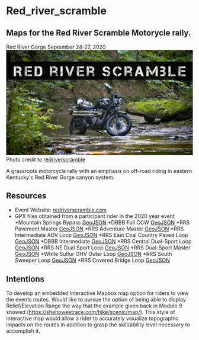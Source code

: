 # Red_river_scramble
## Maps for the Red River Scramble Motorycle rally.

Red River Gorge September 24-27, 2020
![Banner image for event](Graphics/banner.jpg)
Photo credit to [redriverscramble](https://redriverscramble.com)

A grassroots motorcycle rally with an emphasis on off-road riding in eastern Kentucky's Red River Gorge canyon system.

## Resources
* Event Website: [redriverscramble.com](https://redriverscramble.com)
* GPX files obtained from a participant rider in the 2020 year event
*Mountain Springs Bypass [GeoJSON](xxx.geojson)
*DBBB Full CCW [GeoJSON](xxx.geojson)
*RRS Pavement Master [GeoJSON](xxx.geojson)
*RRS Adventure Master [GeoJSON](xxx.geojson)
*RRS Intermediate ADV Loop [GeoJSON](xxx.geojson)
*RRS East Coal Country Paved Loop [GeoJSON](xxx.geojson)
*DBBB Intermediate [GeoJSON](xxx.geojson)
*RRS Central Dual-Sport Loop [GeoJSON](xxx.geojson)
*RRS NE Dual Sport Loop [GeoJSON](xxx.geojson)
*RRS Dual-Sport Master [GeoJSON](xxx.geojson)
*White Sulfur OHV Outer Loop [GeoJSON](xxx.geojson)
*RRS South Sweeper Loop [GeoJSON](xxx.geojson)
*RRS Covered Bridge Loop [GeoJSON](xxx.geojson)


## Intentions
To develop an embedded interactive Mapbox map option for riders to view the events routes.
Would like to pursue the option of being able to display Relief/Elevation Range the way that the example given back in Module 9 showed (https://sheltoweetrace.com/hike/scenic/map/). This style of interactive map would allow a rider to accurately visualize topographic impacts on the routes in addition to grasp the skill/ability level necessary to accomplish it.

